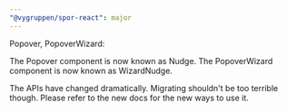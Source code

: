 ```yaml
---
"@vygruppen/spor-react": major
---
```


Popover, PopoverWizard:

The Popover component is now known as Nudge.
The PopoverWizard component is now known as WizardNudge.

The APIs have changed dramatically. Migrating shouldn't be too terrible though. Please refer to the new docs for the new ways to use it.
